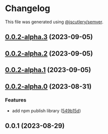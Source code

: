 # Changelog

This file was generated using [@jscutlery/semver](https://github.com/jscutlery/semver).

## [0.0.2-alpha.3](https://github.com/elementalstack/carousel/compare/core-0.0.2-alpha.2...core-0.0.2-alpha.3) (2023-09-05)

## [0.0.2-alpha.2](https://github.com/elementalstack/carousel/compare/core-0.0.2-alpha.1...core-0.0.2-alpha.2) (2023-09-05)

## [0.0.2-alpha.1](https://github.com/elementalstack/carousel/compare/core-0.0.2-alpha.0...core-0.0.2-alpha.1) (2023-09-05)

## [0.0.2-alpha.0](https://github.com/elementalstack/carousel/compare/core-0.0.1...core-0.0.2-alpha.0) (2023-08-31)


### Features

* add npm publish library ([549b15d](https://github.com/elementalstack/carousel/commit/549b15d00a0d55ab63ec20d76577bb15ec88ad13))

## 0.0.1 (2023-08-29)
